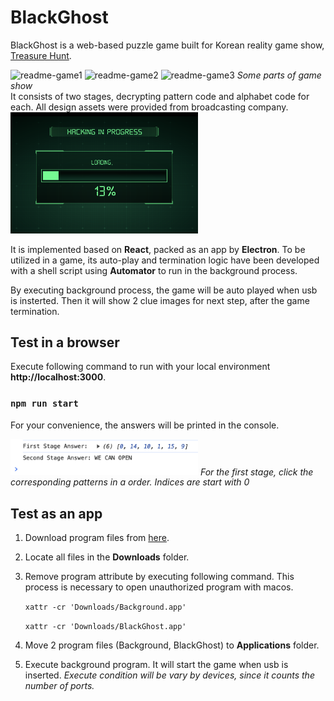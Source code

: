 # BlackGhost

BlackGhost is a web-based puzzle game built for Korean reality game show, [Treasure Hunt](https://g.co/kgs/mBw3WFN).

<img title="readme-game1" alt="readme-game1" src="public/assets/images/readme-game1.png" width="400px">
<img title="readme-game2" alt="readme-game2" src="public/assets/images/readme-game2.png" width="400px">
<img title="readme-game3" alt="readme-game3" src="public/assets/images/readme-game3.png" width="400px">
<em>Some parts of game show</em>

<br/>
It consists of two stages, decrypting pattern code and alphabet code for each. All design assets were provided from broadcasting company.

<img title="readme-app" alt="readme-app" src="public/assets/images/readme-app.png" width="300px">
<br/>

It is implemented based on **React**, packed as an app by **Electron**. To be utilized in a game, its auto-play and termination logic have been developed with a shell script using **Automator** to run in the background process.

By executing background process, the game will be auto played when usb is insterted. Then it will show 2 clue images for next step, after the game termination.

## Test in a browser

Execute following command to run with your local environment **http://localhost:3000**.

### `npm run start`

For your convenience, the answers will be printed in the console.

<img title="readme-answer" alt="readme-answer" src="public/assets/images/readme-answer.png" width="300px">
<em>For the first stage, click the corresponding patterns in a order. Indices are start with 0</em>

## Test as an app

1. Download program files from [here]("https://drive.google.com/drive/folders/1qoyDKnirwO-UgYFUYT7PdCrX-oYPNxAS?usp=drive_link").
2. Locate all files in the **Downloads** folder.
3. Remove program attribute by executing following command. This process is necessary to open unauthorized program with macos.

   `xattr -cr 'Downloads/Background.app'`

   `xattr -cr 'Downloads/BlackGhost.app'`

4. Move 2 program files (Background, BlackGhost) to **Applications** folder.
5. Execute background program. It will start the game when usb is inserted.
   <em>Execute condition will be vary by devices, since it counts the number of ports.</em>
